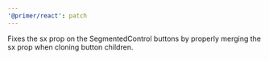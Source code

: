 ```yaml
---
'@primer/react': patch
---
```


Fixes the sx prop on the SegmentedControl buttons by properly merging the sx prop when cloning button children.
